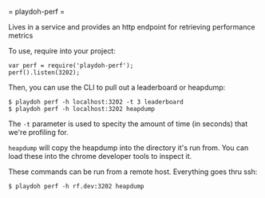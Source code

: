 = playdoh-perf =

Lives in a service and provides an http endpoint for retrieving performance metrics

To use, require into your project:

```
var perf = require('playdoh-perf');
perf().listen(3202);
```

Then, you can use the CLI to pull out a leaderboard or heapdump:

```
$ playdoh perf -h localhost:3202 -t 3 leaderboard
$ playdoh perf -h localhost:3202 heapdump
```

The `-t` parameter is used to specity the amount of time (in seconds) that we're
profiling for.

`heapdump` will copy the heapdump into the directory it's run from. You can
load these into the chrome developer tools to inspect it.

These commands can be run from a remote host. Everything goes thru ssh:

```
$ playdoh perf -h rf.dev:3202 heapdump
```

